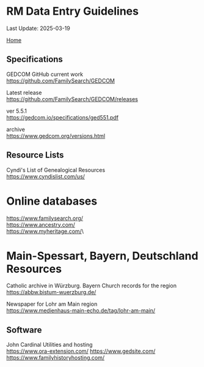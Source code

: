 # RM Data Entry Guidelines

Last Update: 2025-03-19

[Home](https://richardotter.github.io)

## Specifications

GEDCOM
GitHub current work\
<https://github.com/FamilySearch/GEDCOM>

Latest release\
<https://github.com/FamilySearch/GEDCOM/releases>

ver 5.5.1\
<https://gedcom.io/specifications/ged551.pdf>

archive\
<https://www.gedcom.org/versions.html>

## Resource Lists

Cyndi's List of Genealogical Resources\
<https://www.cyndislist.com/us/>

# Online databases

<https://www.familysearch.org/>\
<https://www.ancestry.com/>\
<https://www.myheritage.com/>\

# Main-Spessart, Bayern, Deutschland Resources

Catholic archive in Würzburg. Bayern Church records for the region\
<https://abbw.bistum-wuerzburg.de/>

Newspaper for Lohr am Main region\
<https://www.medienhaus-main-echo.de/tag/lohr-am-main/>

## Software

John Cardinal Utilities and hosting\
<https://www.ora-extension.com/>
<https://www.gedsite.com/>
<https://www.familyhistoryhosting.com/>
